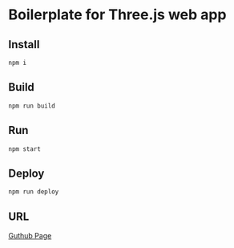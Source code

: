 # Boilerplate for Three.js web app

## Install
```
npm i
```

## Build
```
npm run build
```

## Run
```
npm start
```

## Deploy 
```
npm run deploy
```

## URL
[Guthub Page](https://yampy.github.io/boilerplate_threejs/)
